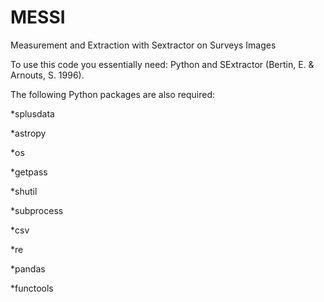 # MESSI
Measurement and Extraction with Sextractor on Surveys Images


To use this code you essentially need: Python and SExtractor (Bertin, E. & Arnouts, S. 1996).


The following Python packages are also required:


*splusdata

*astropy

*os

*getpass

*shutil

*subprocess

*csv

*re

*pandas

*functools
